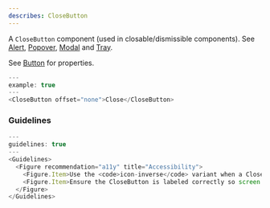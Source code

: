 ```yaml
---
describes: CloseButton
---
```


A `CloseButton` component (used in closable/dismissible components).
See [Alert](#Alert), [Popover](#Popover), [Modal](#Modal) and [Tray](#Tray).

See [Button](#Button) for properties.

```js
---
example: true
---
<CloseButton offset="none">Close</CloseButton>
```

### Guidelines

```js
---
guidelines: true
---
<Guidelines>
  <Figure recommendation="a11y" title="Accessibility">
    <Figure.Item>Use the <code>icon-inverse</code> variant when a CloseButton appears on a dark background to ensure adequate contrast</Figure.Item>
    <Figure.Item>Ensure the CloseButton is labeled correctly so screen readers announce what action will be taken when selected</Figure.Item>
  </Figure>
</Guidelines>
```
